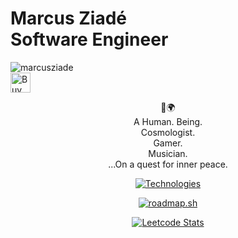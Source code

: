 # Marcus Ziadé<br>Software Engineer

<p align="left"> 
    <img src="https://komarev.com/ghpvc/?username=marcusziade&label=Profile%20views&color=0e75b6&style=flat" alt="marcusziade" /> <br>
    <a href='https://ko-fi.com/A0A6EOA7C' target='_blank'><img height='32' style='border:0px;height:32px;' src='https://cdn.ko-fi.com/cdn/kofi2.png?v=3' border='0' alt='Buy Me a Coffee at ko-fi.com' /></a>
</p>
<div style="text-align:center;">
    <p align="center">
    📍🌍<br>
    A Human. Being.<br>
    Cosmologist.<br>
    Gamer.<br>
    Musician.<br>
    ...On a quest for inner peace.
    </p>

<p align="center">
<a href="https://github.com/marcusziade" align="center"><img src="https://github-readme-stats.vercel.app/api/top-langs/?username=marcusziade&langs_count=10&title_color=ffffff&text_color=ffffff&icon_color=0891b2&bg_color=1c1917&hide_border=true&locale=en&custom_title=Technologies&hide=css,scss,html,HTTP,Pug,Ruby,Javascript,Dockerfile,Shell,PowerShell,Python" alt="Technologies" /></a>
</a>
</p>

<p align="center">
<a href="https://roadmap.sh"><img src="https://api.roadmap.sh/v1-badge/wide/64746fdcc4ec366ad5b14aea?variant=dark" alt="roadmap.sh"/></a>
</p>

<a href="https://leetcode.com/marcusziade/" target="_blank">
    <p align="center">
        <img src="https://leetcard.jacoblin.cool/marcusziade?show_rank=false" alt="Leetcode Stats"/>
    </p>
</a>

</div>
